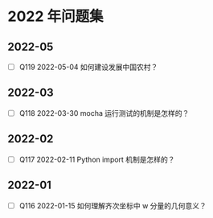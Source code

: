 # 2022 年问题集

## 2022-05

- [ ] Q119 2022-05-04 如何建设发展中国农村？

## 2022-03

- [ ] Q118 2022-03-30 mocha 运行测试的机制是怎样的？

## 2022-02

- [ ] Q117 2022-02-11 Python import 机制是怎样的？

## 2022-01

- [ ] Q116 2022-01-15 如何理解齐次坐标中 w 分量的几何意义？
